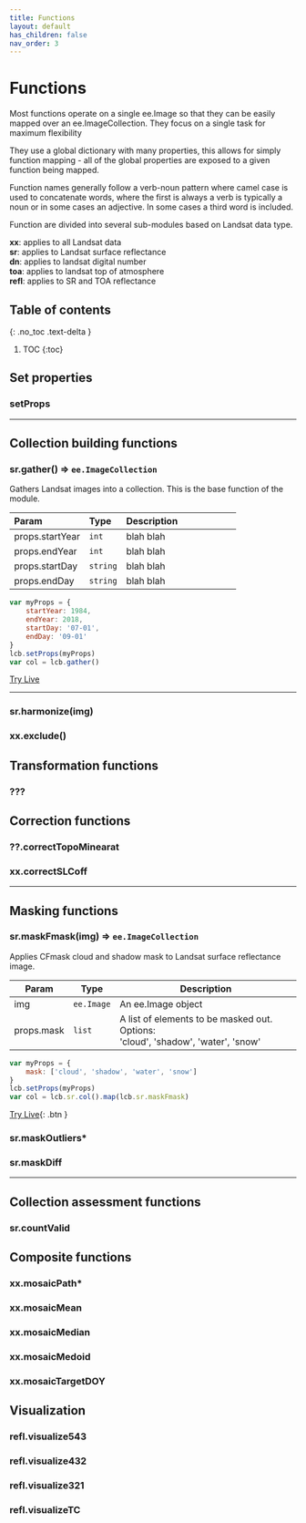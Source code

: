 ```yaml
---
title: Functions
layout: default
has_children: false
nav_order: 3
---
```


# Functions

Most functions operate on a single ee.Image so that they can be easily mapped over an ee.ImageCollection.
They focus on a single task for maximum flexibility

They use a global dictionary with many properties, this allows for simply function mapping - all of the global properties
are exposed to a given function being mapped.

Function names generally follow a verb-noun pattern where camel case is used to concatenate words, 
where the first is always a verb is typically a noun or in some cases an adjective.
In some cases a third word is included.

Function are divided into several sub-modules based on Landsat data type. 

**xx**: applies to all Landsat data<br>
**sr**: applies to Landsat surface reflectance<br>
**dn**: applies to landsat digital number<br>
**toa**: applies to landsat top of atmosphere<br>
**refl**: applies to SR and TOA reflectance


## Table of contents
{: .no_toc .text-delta }

1. TOC
{:toc}


## Set properties

### setProps

--------------------------------------------------------------------------------------------

## Collection building functions

### sr.gather() ⇒ `ee.ImageCollection`

Gathers Landsat images into a collection. This is the base function
of the module.

| Param  | Type | Description &nbsp;&nbsp;&nbsp;&nbsp;&nbsp;&nbsp;&nbsp;&nbsp;&nbsp;&nbsp;&nbsp;&nbsp;&nbsp;&nbsp;&nbsp;&nbsp;&nbsp;&nbsp;&nbsp;&nbsp;&nbsp; |
| :- | :- | :- |
| props.startYear | `int` | blah blah |
| props.endYear | `int` | blah blah |
| props.startDay | `string` | blah blah |
| props.endDay | `string` | blah blah |

```js
var myProps = {
	startYear: 1984,
	endYear: 2018,
	startDay: '07-01',
	endDay: '09-01'
}
lcb.setProps(myProps)
var col = lcb.gather()
```

[Try Live](http://example.com/)

--------------------------------------------------------------------------------------------

### sr.harmonize(img)

### xx.exclude()

## Transformation functions

### ???

## Correction functions

### ??.correctTopoMinearat

### xx.correctSLCoff

---

## Masking functions

### sr.maskFmask(img) ⇒ `ee.ImageCollection`

Applies CFmask cloud and shadow mask to Landsat surface reflectance image.

| Param  | Type                | Description  |
| ------ | ------------------- | ------------ |
| img  | `ee.Image`| An ee.Image object  |
| props.mask | `list` | A list of elements to be masked out. Options:<br> 'cloud', 'shadow', 'water', 'snow' |

```js
var myProps = {
	mask: ['cloud', 'shadow', 'water', 'snow']
}
lcb.setProps(myProps)
var col = lcb.sr.col().map(lcb.sr.maskFmask)
```

[Try Live](http://example.com/){: .btn }


### sr.maskOutliers*

### sr.maskDiff

---

## Collection assessment functions

### sr.countValid

## Composite functions

### xx.mosaicPath*

### xx.mosaicMean

### xx.mosaicMedian

### xx.mosaicMedoid

### xx.mosaicTargetDOY

## Visualization

### refl.visualize543

### refl.visualize432

### refl.visualize321

### refl.visualizeTC


